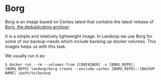 # Borg #

Borg is an image based on Centos latest that contains the latest release of
[Borg, the deduplicating archiver](https://borgbackup.readthedocs.io).

It is a simple and relatively lightweight image. In Landoop we use Borg for some
of our backup-needs which include backing up docker volumes. This images helps
us with this task.

We usually run it as:

    $ docker run --rm --volumes-from [CONTAINER] -v [BORG_REPO]:[BORG_REPO] landoop/borg create --exclude-caches [BORG_REPO]::[BACKUP NAME] /path/to/backup
